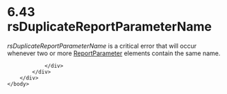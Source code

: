 <html dir="LTR" xmlns:mshelp="http://msdn.microsoft.com/mshelp" xmlns:ddue="http://ddue.schemas.microsoft.com/authoring/2003/5" xmlns:xlink="http://www.w3.org/1999/xlink" xmlns:tool="http://www.microsoft.com/tooltip">
    <head>
        <meta http-equiv="Content-Type" content="text/html; CHARSET=utf-8"></meta>
        <meta name="save" content="history"></meta>
        <title>6.43 rsDuplicateReportParameterName</title>
        <xml>
            <mshelp:toctitle title="6.43 rsDuplicateReportParameterName"></mshelp:toctitle>
            <mshelp:rltitle title="[MS-RDL]: rsDuplicateReportParameterName"></mshelp:rltitle>
            <mshelp:keyword index="A" term="f499227f-70e3-46f4-a0ba-8ea6bd29b268"></mshelp:keyword>
            <mshelp:attr name="DCSext.ContentType" value="open specification"></mshelp:attr>
            <mshelp:attr name="AssetID" value="f499227f-70e3-46f4-a0ba-8ea6bd29b268"></mshelp:attr>
            <mshelp:attr name="TopicType" value="kbRef"></mshelp:attr>
            <mshelp:attr name="DCSext.Title" value="[MS-RDL]: rsDuplicateReportParameterName" />
        </xml>
    </head>
    <body>
        <div id="header">
            <h1 class="heading">6.43 rsDuplicateReportParameterName</h1>
        </div>
        <div id="mainSection">
            <div id="mainBody">
                <div id="allHistory" class="saveHistory"></div>
                <div id="sectionSection0" class="section" name="collapseableSection">
                    

<p><i>rsDuplicateReportParameterName</i> is a critical error
that will occur whenever two or more <a href="7c3f4c83-9172-48db-94c1-693295c5d623.md">ReportParameter</a> elements
contain the same name. </p>


                </div>
            </div>
        </div>
    </body>
</html>